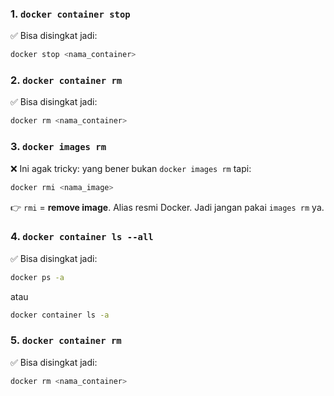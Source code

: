 ### 1. `docker container stop`

✅ Bisa disingkat jadi:

```bash
docker stop <nama_container>
```

### 2. `docker container rm`

✅ Bisa disingkat jadi:

```bash
docker rm <nama_container>
```

### 3. `docker images rm`

❌ Ini agak tricky: yang bener bukan `docker images rm` tapi:

```bash
docker rmi <nama_image>
```

👉 `rmi` = **remove image**.
Alias resmi Docker. Jadi jangan pakai `images rm` ya.

### 4. `docker container ls --all`

✅ Bisa disingkat jadi:

```bash
docker ps -a
```

atau

```bash
docker container ls -a
```

### 5. `docker container rm`

✅ Bisa disingkat jadi:

```bash
docker rm <nama_container>
```
